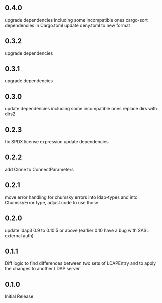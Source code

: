 ## 0.4.0

upgrade dependencies including some incompatible ones
cargo-sort dependencies in Cargo.toml
update deny.toml to new format

## 0.3.2

upgrade dependencies

## 0.3.1

upgrade dependencies

## 0.3.0

update dependencies including some incompatible ones
replace dirs with dirs2

## 0.2.3

fix SPDX license expression
update dependencies

## 0.2.2

add Clone to ConnectParameters

## 0.2.1

move error handling for chumsky errors into ldap-types and into ChumskyError type,
adjust code to use those

## 0.2.0

update ldap3 0.9 to 0.10.5 or above (earlier 0.10 have a bug with SASL external auth)

## 0.1.1

Diff logic to find differences between two sets of LDAPEntry and to apply the changes to another LDAP server

## 0.1.0

Initial Release
